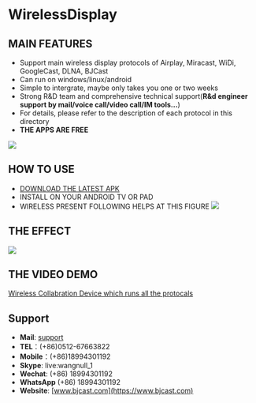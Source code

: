 # WirelessDisplay  
## MAIN FEATURES
* Support main wireless display protocols of Airplay, Miracast, WiDi, GoogleCast, DLNA, BJCast      
* Can run on windows/linux/android 
* Simple to intergrate, maybe only takes you one or two weeks
* Strong R&D team and comprehensive technical support(**R&d engineer support by mail/voice call/video call/IM tools...**)  
* For details, please refer to the description of each protocol in this directory  
* **THE APPS ARE FREE**  

![](https://github.com/WirelessPresentation/WirelessDisplay-SDK/blob/main/zimg/all%20protocals.png)

## HOW TO USE
* [DOWNLOAD THE LATEST APK](https://github.com/WirelessPresentation/WirelessDisplay/releases/download/latest/BJCastTV.apk)
* INSTALL ON YOUR ANDROID TV OR PAD
* WIRELESS PRESENT FOLLOWING HELPS AT THIS FIGURE
![](https://github.com/WirelessPresentation/WirelessDisplay/blob/main/zimg/help.png)

## THE EFFECT
![](https://github.com/WirelessPresentation/WirelessDisplay/blob/main/zimg/googlecast-airplay-miracast-bjcast.jpg.jpg)

## THE VIDEO DEMO
[Wireless Collabration Device which runs all the protocals](https://youtu.be/vj5lItw1W1c)

## Support
* **Mail**: [support](mailto:sales@bjcast.com)
* **TEL**：(+86)0512-67663822
* **Mobile**：(+86)18994301192
* **Skype**: live:wangnull_1
* **Wechat**: (+86) 18994301192
* **WhatsApp** (+86) 18994301192
* **Website**: [www.bjcast.com](https://www.bjcast.com)


